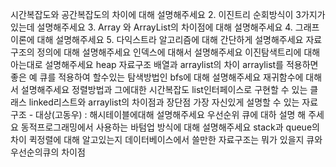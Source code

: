 시간복잡도와 공간복잡도의 차이에 대해 설명해주세요
2. 이진트리 순회방식이 3가지가 있는데 설명해주세요
3. Array 와 ArrayList의 차이점에 대해 설명해주세요
4. 그래프이론에 대해 설명해주세요
5. 다익스트라 알고리즘에 대해 간단하게 설명해주세요
자료구조의 정의에 대해 설명해주세요
인덱스에 대해서 설명해주세요
이진탐색트리에 대해 아는대로 설명해주세요
heap 자료구조
배열과 arraylist의 차이
arraylist를 적용하면 좋은 예
큐를 적용하여 할수있는 탐색방법인 bfs에 대해 설명해주세요
재귀함수에 대해서 설명해주세요
정렬방법과 그에대한 시간복잡도
list인터페이스로 구현할 수 있는 클래스
linked리스트와 arraylist의 차이점과 장단점
가장 자신있게 설명할 수 있는 자료구조 - 대상(고동우) : 해시테이블에대해 설명해주세요
우선순위 큐에 대하 설명 해 주세요
동적프로그래밍에서 사용하는 바텀업 방식에 대해 설명해주세요
stack과 queue의 차이
퀵정렬에 대해 알고있는지
데이터베이스에서 쓸만한 자료구조는 뭐가 있을지
큐와 우선순의큐의 차이점
